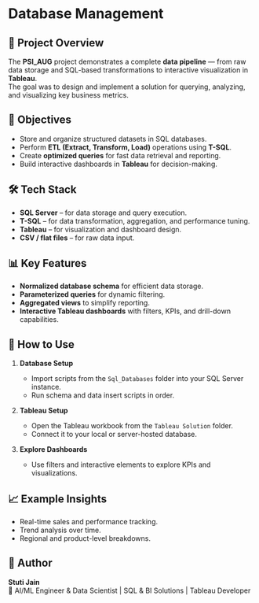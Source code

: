 # Database Management

## 📌 Project Overview
The **PSI_AUG** project demonstrates a complete **data pipeline** — from raw data storage and SQL-based transformations to interactive visualization in **Tableau**.  
The goal was to design and implement a solution for querying, analyzing, and visualizing key business metrics.

## 🎯 Objectives
- Store and organize structured datasets in SQL databases.
- Perform **ETL (Extract, Transform, Load)** operations using **T-SQL**.
- Create **optimized queries** for fast data retrieval and reporting.
- Build interactive dashboards in **Tableau** for decision-making.

## 🛠️ Tech Stack
- **SQL Server** – for data storage and query execution.
- **T-SQL** – for data transformation, aggregation, and performance tuning.
- **Tableau** – for visualization and dashboard design.
- **CSV / flat files** – for raw data input.

## 📊 Key Features
- **Normalized database schema** for efficient data storage.
- **Parameterized queries** for dynamic filtering.
- **Aggregated views** to simplify reporting.
- **Interactive Tableau dashboards** with filters, KPIs, and drill-down capabilities.

## 🚀 How to Use
1. **Database Setup**
   - Import scripts from the `Sql_Databases` folder into your SQL Server instance.
   - Run schema and data insert scripts in order.

2. **Tableau Setup**
   - Open the Tableau workbook from the `Tableau Solution` folder.
   - Connect it to your local or server-hosted database.

3. **Explore Dashboards**
   - Use filters and interactive elements to explore KPIs and visualizations.

## 📈 Example Insights
- Real-time sales and performance tracking.
- Trend analysis over time.
- Regional and product-level breakdowns.

## 📌 Author
**Stuti Jain**  
💼 AI/ML Engineer & Data Scientist | SQL & BI Solutions | Tableau Developer
